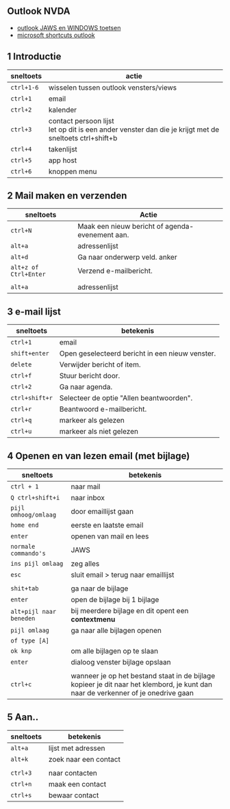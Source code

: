 ## Outlook NVDA

- [outlook JAWS en WINDOWS toetsen](../outlook.md)
- [microsoft shortcuts outlook](https://support.microsoft.com/en-us/office/keyboard-shortcuts-for-outlook-3cdeb221-7ae5-4c1d-8c1d-9e63216c1efd)

## 1 Introductie 

| sneltoets | actie |
|---|---|
| `ctrl+1-6`| wisselen tussen outlook vensters/views|
| `ctrl+1` | email |
| `ctrl+2` | kalender |
| `ctrl+3` | contact persoon lijst <br> let op dit is een ander venster dan die je krijgt met de sneltoets ctrl+shift+b |
| `ctrl+4` | takenlijst |
| `ctrl+5` | app host |
| `ctrl+6` | knoppen menu|

## 2 Mail maken en verzenden

| sneltoets          | Actie                                      |
|---------------------|--------------------------------------------|
| `ctrl+N`            | Maak een nieuw bericht of agenda-evenement aan. |
| `alt+a` | adressenlijst |
| `alt+d`            | Ga naar onderwerp veld. anker|
| `alt+z of Ctrl+Enter`        | Verzend e-mailbericht.|
| | |
| `alt+a` | adressenlijst |

## 3 e-mail lijst

| sneltoets | betekenis |
|---|---|
| `ctrl+1` | email |
| `shift+enter`       | Open geselecteerd bericht in een nieuw venster.  |
| `delete`            | Verwijder bericht of item.                 |
| `ctrl+f`            | Stuur bericht door.                        |
| `ctrl+2`            | Ga naar agenda.                            |
| `ctrl+shift+r`      | Selecteer de optie "Allen beantwoorden".   |
| `ctrl+r`            | Beantwoord e-mailbericht.                  |
| `ctrl+q`            | markeer als gelezen                |
| `ctrl+u`            | markeer als niet gelezen              |

## 4 Openen en van lezen email (met bijlage)

| sneltoets | betekenis |
|---|---|
| `ctrl + 1` | naar mail |
| `Q ctrl+shift+i` | naar inbox|
| `pijl omhoog/omlaag` | door emaillijst gaan |
| `home end` | eerste en laatste email |
| `enter` | openen van mail en lees |
| `normale commando's` | JAWS |
| `ins pijl omlaag` | zeg alles |
| `esc` | sluit email > terug naar emaillijst |
| | |
| `shit+tab` | ga naar de bijlage |
| `enter` | open de bijlage bij 1 bijlage |
| `alt+pijl naar beneden` | bij meerdere bijlage en dit opent een **contextmenu** |
| `pijl omlaag` | ga naar alle bijlagen openen |
| `of type [A]` |  |
| `ok knp` | om alle bijlagen op te slaan |
| `enter` | dialoog venster bijlage opslaan |
| | |
|`ctrl+c`|wanneer je op het bestand staat in de bijlage kopieer je dit naar het klembord, je kunt dan naar de verkenner of je onedrive gaan|


## 5 Aan..

| sneltoets | betekenis |
|---|---|
|`alt+a`|lijst met adressen|
|`alt+k`| zoek naar een contact|
| | |
|`ctrl+3`|naar contacten|
|`ctrl+n`| maak een contact|
|`ctrl+s`| bewaar contact|
